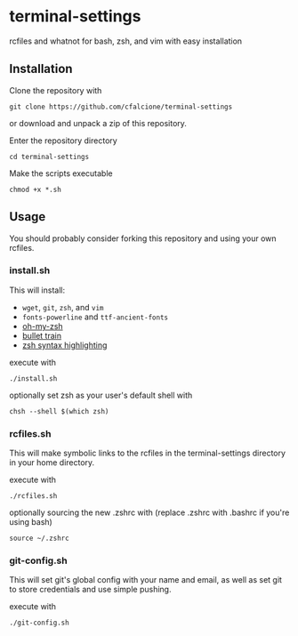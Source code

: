 # terminal-settings
rcfiles and whatnot for bash, zsh, and vim with easy installation

## Installation

Clone the repository with
```
git clone https://github.com/cfalcione/terminal-settings
```
or download and unpack a zip of this repository.

Enter the repository directory
```
cd terminal-settings
```

Make the scripts executable
```
chmod +x *.sh
```

## Usage

You should probably consider forking this repository and using your own rcfiles.

### install.sh
 This will install:
+ `wget`, `git`, `zsh`, and `vim`
+ `fonts-powerline` and `ttf-ancient-fonts`
+ <a href="https://github.com/robby-russell/oh-my-zsh">oh-my-zsh</a>
+ <a href="https://github.com/caiogondim/bullet-train.zsh">bullet train</a>
+ <a href="https://github.com/zsh-users/zsh-syntax-highlighting">zsh syntax highlighting</a>

execute with
```
./install.sh
```
optionally set zsh as your user's default shell with
```
chsh --shell $(which zsh)
```

### rcfiles.sh
This will make symbolic links to the rcfiles in the terminal-settings
directory in your home directory.

execute with
```
./rcfiles.sh
```
optionally sourcing the new .zshrc with (replace .zshrc with .bashrc if you're using bash)
```
source ~/.zshrc
```

### git-config.sh
This will set git's global config with your name and email, as well as set git to store credentials and use simple pushing.

execute with
```
./git-config.sh
```
